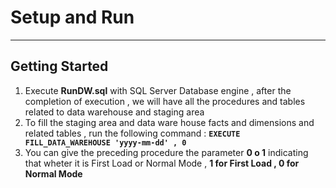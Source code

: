 # Setup and Run

---

## Getting Started

1. Execute **RunDW.sql** with SQL Server Database engine , after the completion of execution , we will have all the procedures and tables related to data warehouse and staging area
2. To fill the staging area and data ware house facts and dimensions and related tables , run the following command :
   **`EXECUTE FILL_DATA_WAREHOUSE 'yyyy-mm-dd' , 0`**
3. You can give the preceding procedure the parameter **0 o 1** indicating that wheter it is First Load or Normal Mode , **1 for First Load , 0 for Normal Mode**
